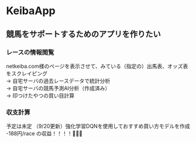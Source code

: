 # KeibaApp
## 競馬をサポートするためのアプリを作りたい
### レースの情報閲覧
netkeiba.com様のページを表示させて、みている（指定の）出馬表、オッズ表をスクレイピング  
→ 自宅サーバの過去レースデータで統計分析  
→ 自宅サーバの競馬予測AI分析（作成済み）  
→ 印つけたやつの買い目計算  

### 収支計算
予定は未定
（9/20更新）強化学習DQNを使用しておすすめ買い方モデルを作成  
-188円/race の収益！！！！🤔🤔🤔
